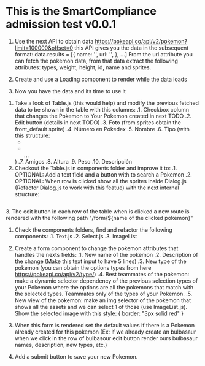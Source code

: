 # This is the SmartCompliance admission test v0.0.1

<!-- Please read all the tasks before start -->
<!-- Recomendation: do the optional tasks after complete all other tasks -->

<!-- TODO: AJAX -->

1. Use the next API to obtain data https://pokeapi.co/api/v2/pokemon?limit=100000&offset=0 this API gives you the data in the subsequent format:
   data.results = [{
   name: '',
   url: '',
   }, ...]
   From the url attribute you can fetch the pokemon data, from that data extract the following attributes:
   types, weight, height, id, name and sprites.
2. Create and use a Loading component to render while the data loads

3. Now you have the data and its time to use it

<!-- TODO: TABLES -->

1. Take a look of Table.js (this would help) and modify the previous fetched data to be shown in the table with this columns:
   .1. Checkbox column that changes the Pokemon to Your Pokemon created in next TODO
   .2. Edit button (details in next TODO)
   .3. Foto (from sprites obtain the front_default sprite) <!-- A simple img tag  -->
   .4. Número en Pokedex
   .5. Nombre
   .6. Tipo (with this structure: <ul> <li> <!-- Type 1 --> </li> <li><!-- Type 2 --></li> ...</ul>)
   .7. Amigos
   .8. Altura
   .9. Peso
   .10. Descripción
2. Checkout the Table.js in components folder and improve it to:
.1. OPTIONAL: Add a text field and a button with to search a Pokemon
.2. OPTIONAL: When row is clicked show all the sprites inside Dialog.js (Refactor Dialog.js to work with this featue) with the next internal structure:
<div>
 <figure>
<img />
<figcaption><!-- Name of the view, Ex: Vista frontal (masculino) --> </figcaption>
</figure>
<!-- ... Others imgs -->
</div>
3. The edit button in each row of the table when is clicked a new route is rendered with the following path "/form/${name of the clicked pokemon}"

<!-- TODO: FORMS -->

1. Check the components folders, find and refactor the following components:
   .1. Text.js
   .2. Select.js
   .3. ImageList

2. Create a form component to change the pokemon attributes that handles the nexts fields:
   .1. New name of the pokemon
   .2. Description of the change (Make this text input to have 5 lines)
   .3. New type of the pokemon (you can obtain the options types from here https://pokeapi.co/api/v2/type/)
   .4. Best teammates of the pokemon: make a dynamic selector dependency of the previous selection types of your Pokemon where the options are all the pokemons that match with the selected types. Teammates only of the types of your Pokemon.
   .5. New view of the pokemon: make an img selector of the pokemon that shows all the assets and we can select 1 of those (use ImageList.js). Show the selected image with this style: { border: "3px solid red" }
3. When this form is rendered set the default values if there is a Pokemon already created for this pokemon (Ex: if we already create an bulbasaur when we click in the row of bulbasour edit button render ours bulbasaur names, description, new types, etc.)
4. Add a submit button to save your new Pokemon.

<!-- TODO: CSS TIME WILL COME LATER... MAYBE, BUT ITS IMPORTANT! -->
